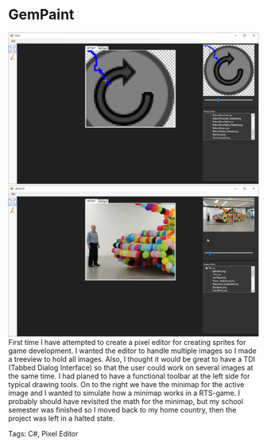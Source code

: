 # GemPaint
![Zoomed in](GemPaint-drawing.png)
![Minimap demo](GemPaint-application.png)
First time I have attempted to create a pixel editor for creating sprites for game development. I wanted the editor to handle multiple images so I made a treeview to hold all images. Also, I thought it would be great to have a TDI (Tabbed Dialog Interface) so that the user could work on several images at the same time. I had planed to have a functional toolbar at the left side for typical drawing tools. On to the right we have the minimap for the active image and I wanted to simulate how a minimap works in a RTS-game. I probably should have revisited the math for the minimap, but my school semester was finished so I moved back to my home country, then the project was left in a halted state.

Tags: C#, Pixel Editor
